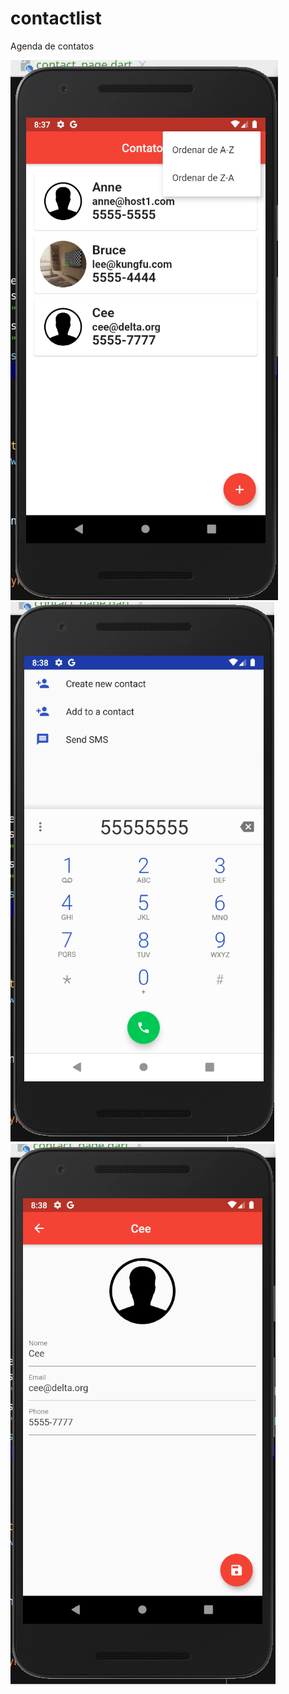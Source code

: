 # contactlist

Agenda de contatos

![alt tag](https://raw.githubusercontent.com/DoctorRu/contact-list/master/screenshot/01.png)
![alt tag](https://raw.githubusercontent.com/DoctorRu/contact-list/master/screenshot/02.png)
![alt tag](https://raw.githubusercontent.com/DoctorRu/contact-list/master/screenshot/03.png)
